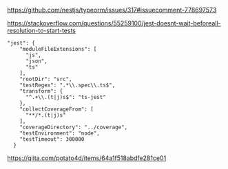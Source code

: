 https://github.com/nestjs/typeorm/issues/317#issuecomment-778697573

https://stackoverflow.com/questions/55259100/jest-doesnt-wait-beforeall-resolution-to-start-tests

```
"jest": {
    "moduleFileExtensions": [
      "js",
      "json",
      "ts"
    ],
    "rootDir": "src",
    "testRegex": ".*\\.spec\\.ts$",
    "transform": {
      "^.+\\.(t|j)s$": "ts-jest"
    },
    "collectCoverageFrom": [
      "**/*.(t|j)s"
    ],
    "coverageDirectory": "../coverage",
    "testEnvironment": "node",
    "testTimeout": 300000
  }
```

https://qiita.com/potato4d/items/64a1f518abdfe281ce01

